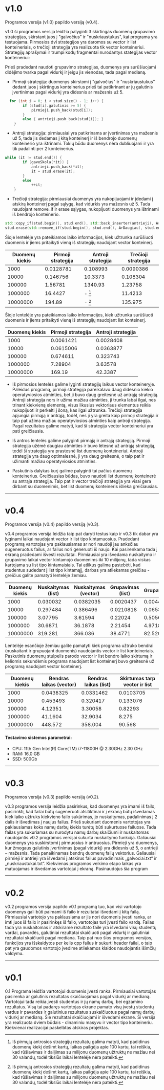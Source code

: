 
# v1.0

Programos versija (v1.0) papildo versiją (v0.4).

v1.0 ši programos versija leidžia palyginti 3 skirtingas duomenų grupavimo strategijas, skirstant juos į "galvočius" ir "nuskriaustukus", kai programa yra testuojama. Pirmosios dvi strategijos yra daromos su vector ir list konteineriais, o trečioji strategija yra realizuota tik vector konteineriui. Strategijų aprašymai ir trumpi kodų fragmentai nurodantys stategijas vector konteineriui:

Prieš pradedant naudoti grupavimo strategijas, duomenys yra surūšiuojami didėjimo tvarka pagal vidurkį ir jeigu jis vienodas, tada pagal medianą.
* Pirmoji strategija: duomenys skirstomi į "galvočius" ir "nuskriaustukus" dedant juos į skirtingus konteinerius prieš tai patikrinant ar jų galutinis įvertinimas pagal vidurkį yra didesnis ar mažesnis už 5.

```cpp
  for (int i = 0; i < stud.size() - 1; i++) {
        if (stud[i].galutinis >= 5) {
            pirmieji.push_back(stud[i]);
        }
        else { antrieji.push_back(stud[i]); }
    }
```

* Antroji strategija: pirmiausiai yra patikrinama ar įvertinimas yra mažesnis už 5, tada jis dedamas į kitą konteinerį ir iš bendrojo duomenų konteinerio yra ištrinami. Tokių būdu duomenys nėra dubliuojami ir yra tik padalinti per 2 konteinerius.

```cpp
while (it != stud.end()) {
        if (gavoSkola(*it)) {
            antrieji.push_back(*it);
            it = stud.erase(it); 
        }
        else
            ++it;
    }
```

* Trečioji strategija: pirmiausiai duomenys yra nukopijuojami ir įdedami į atskirą konteinerį pagal sąlygą, kad vidurkis yra mažesnis už 5. Tada naudojant remove_if ir erase sąlygas, nukopijuoti duomenys yra ištrinami iš bendrojo konteinerio.

```cpp
std::copy_if(stud.begin(), stud.end(), std::back_inserter(antrieji), ArDaugiau);
stud.erase(std::remove_if(stud.begin(), stud.end(), ArDaugiau), stud.end());
```


Šioje lentelėje yra pateikiamos laiko informacijos, kiek užtrunka surūšiuoti duomenis ir jiems pritaikyti vieną iš strategijų naudojant vector konteinerį.

Duomenų kiekis | Pirmoji strategija | Antroji strategija | Trečioji strategija  |
---------------|--------------------|--------------------|----------------------|
1000           |      0.0128781     |     0.108993       |      0.0090386       |       
10000          |      0.146756      |     10.3373        |      0.108304        |   
100000         |      1.56781       |     1340.93        |      1.23758         |  
1000000        |      16.4427       |        - [^1]      |      11.4213         |  
10000000       |      194.89        |        - [^1]      |      135.975         |   

[^1]: Iš pirmųjų antrosios strategijų rezultatų galima matyti, kad padidinus duomenų kiekį dešimt kartų, laikas pailgėja apie 100 kartu, tai reiškia, kad rūšiavimas ir dalijimas su milijonu duomenų užtruktų ne mažiau nei 30 valandų, todėl tikslūs laikai lentelėje nėra pateikti.

Šioje lentelėje yra pateikiamos laiko informacijos, kiek užtrunka surūšiuoti duomenis ir jiems pritaikyti vieną iš strategijų naudojant list konteinerį.


Duomenų kiekis | Pirmoji strategija | Antroji strategija |
---------------|--------------------|--------------------|
1000           |     0.0061421      |      0.0028408     |               
10000          |     0.0615006      |      0.0363877     |         
100000         |     0.674611       |      0.323743      |          
1000000        |     7.28904        |      3.63578       |            
10000000       |     169.19         |      42.3387       |       


* Iš pirmosios lentelės galime lyginti strategijų laikus vector konteineryje. Paleidus programą, pirmoji strategija pareikalavo daug didesnio kiekio operatyviosios atminties, bet ji buvo daug greitesnė už antrąją strategiją. Antroji strategija nors ir užima mažiau atminties, ji trunka labai ilgai, nes trinant kiekvieną elementą, visus likusius vektoriaus elementus reikia nukopijuoti ir perkelti į šoną, kas ilgai užtrunka. Trečioji strategija apjungia pirmąją ir antrąją, todėl, nes ji yra greita kaip pirmoji strategija ir taip pat užima mažiau operatyviosios atminties kaip antroji strategija. Pagal rezultatus galime matyti, kad ši strategija vector konteineriui yra pati greičiausia.

* Iš antros lentelės galime palyginti pirmąją ir antrąją strategiją. Pirmoji strategija užėmė daugiau atminties ir buvo lėtesnė už antrąją strategiją, todėl ši strategija yra prastesnė list duomenų konteineriui. Antroji strategija yra daug optimalesnė, ji yra daug greitesnė, o taip pat ir užimanti mažiau operatyviosios atminties.

* Paskutinis dalykas kurį galime palyginti tai pačius duomenų konteinerius. Greičiausias būdas, buvo naudoti list duomenų konteinerė su antrąja strategija. Taip pat ir vector trečioji strategija yra visai gera dirbant su duomenimis, bet list duomenų konteineris išlieka greičiausias.

--------------

# v0.4

Programos versija (v0.4) papildo versiją (v0.3).

v0.4 programos versija leidžia taip pat daryti testus kaip ir v0.3 tik dabar yra lyginami laikai naudojant vector ir list tipo kintamuosius. Pradedant programą vartotojas yra paklausiamas ar nori naudoji jau anksčiau sugeneruotus failus, ar failus nori generuoti iš naujo. Kai pasirenkama tada į ekraną pradedami išvesti rezultatai. Pirmiausiai yra išvedama nuskaitymo ir grupavimo laikai vector kintamojo duomenims iki 10 milijonų, tada viskas kartojama su list tipo kintamaisiais. Tai atlikus galima pastebėti, kad studentus sudedant į list tipo kintamąjį, darbas yra atliekamas greičiau - greičius galite pamatyti lentelėje žemiau.

Duomenų kiekis | Nuskaitymas (list) | Nuskaitymas (vector) | Grupavimas (list)  | Grupavimas(vector) |
---------------|--------------------|----------------------|--------------------|--------------------|
1000           |      0.030032      |      0.0382035       |     0.0020437      |      0.0044541     |
10000          |      0.297484      |      0.386496        |     0.0210818      |      0.0653794     |
100000         |      3.07795       |      3.61594         |     0.22024        |      0.505613      |
1000000        |      30.6871       |      36.1878         |     2.21454        |      4.97182       |
10000000       |      319.281       |      366.036         |     38.4771        |      82.5206       |


Lentelėje esančioje žemiau galite pamatyti kiek programa užtruko bendrai (nuskaitant ir grupuojant duomenis) naudojantis vector ir list konteineriais. Paskutinis duomenų stulpelis parodo vector ir list bendro laiko skirtumą ir keliomis sekundėmis programa naudojant list konteinerį buvo greitesnė už programą naudojant vector konteinerį.

Duomenų kiekis | Bendras laikas (vector) | Bendras laikas (list) | Skirtumas tarp vector ir list |
---------------|------------------------|------------------------|------------------------------ |
1000           |        0.0438325       |       0.0331462        |           0.0103705           |
10000          |        0.453493        |       0.320417         |           0.133076            |
100000         |        4.12351         |       3.30058          |           0.82293             |
1000000        |        41.1604         |       32.9034          |           8.275               |
10000000       |        448.572         |       358.004          |           90.568              |

#### Testavimo sistemos parametrai:
* CPU: 11th Gen Intel(R) Core(TM) i7-11800H @ 2.30GHz   2.30 GHz
* RAM: 16,0 GB
* SSD: 500Gb
----------------
# v0.3

Programos versija (v0.3) papildo versiją (v0.2).

v0.3 programos versija leidžia pasirinkus, kad duomenys yra imami iš failo, pasirinkti, kad failai būtų sugeneruoti atsitiktinai ir į ekraną būtų išvedamas kiek laiko užtruks kiekvieno failo sukūrimas, jo nuskaitymas, padalinimas į 2 dalis ir išvedimas į naujus failus. Prieš sukuriant duomenis vartotojas yra paklausiamas koks namų darbų kiekis turėtų būti sukurtuose failuose. Tada failas yra sukuriamas su nurodytu namų darbų skaičiumi ir nuskaitomas naudojantis v0.2 programos versijai sukurta nuskaitymo funkcija. Galiausiai duomenys yra suskirstomi į pirmuosius ir antruosius. Pirmieji yra duomenys, kur žmogaus galutinis įvertinimas (pagal vidurkį) yra didesnis už 5, o antrieji – mažesnis. Tada panaikinamas bendrų duomenų failų vektorius. Galiausiai pirmieji ir antrieji yra išvedami į atskirus failus pavadinimais „galvociai.txt“ ir „nuskriaustukai.txt“. Kiekvienas programos veikimo etapo laikas yra matuojamas ir išvedamas vartotojui į ekraną. Pasinaudojus šia program

---------------

# v0.2

v0.2 programos versija papildo v0.1 programą tuo, kad visi vartotojo duomenys gali būti paimami iš failo ir rezultatai išvedami į kitą failą. Pirmiausiai vartotojo yra paklausiama ar jis nori duomenis įvesti ranka, ar imti juos iš failo ir pasirinkęs iš failo, vartotojas turi įvesti failo vardą. Failas tada yra nuskaitomas ir atskirame rezultato faile yra išvedami visų studentų vardai, pavardės, galutiniai rezultatai skaičiuoti pagal vidurkį ir galutiniai rezultatai skaičiuoti pagal mediana. Taip pat nuo šios programos versijos, funkcijos yra išskaidytos per kelis cpp failus ir sukurti header failai, o taip pat yra gaudomos vartotojo įvedime atliekamos klaidos naudojantis išimčių valdymu.

----------------------------

# v0.1

0.1 Programa leidžia vartotojui duomenis įvesti ranka. Pirmiausiai vartotojas pasirenka ar galutinis rezultatas skaičiuojamas pagal vidurkį ar medianą. Vartotojui tada reikia įvesti studentus ir jų namų darbų, bei egzamino rezultatus. Visą tai padaręs vartotojas ekrane pamato visų įvestų studentų vardus ir pavardes ir galutinius rezultatus suskaičiuotus pagal namų darbų vidurkį ar medianą. Šie rezultatai skaičiuojami ir išvedami ekrane. Ši versija yra realizuota dviem būdais - dinaminiu masyvu ir vector tipo konteineriu. Kiekvienai realizacijai paskelbtas atskiras projektas.
